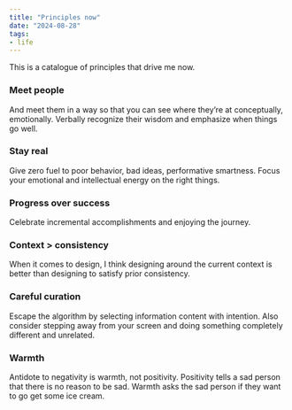 ```yaml
---
title: "Principles now"
date: "2024-08-28"
tags:
- life
---
```


This is a catalogue of principles that drive me now. 

### Meet people 

And meet them in a way so that you can see where they’re at conceptually, emotionally. Verbally recognize their wisdom and emphasize when things go well.

### Stay real

Give zero fuel to poor behavior, bad ideas, performative smartness. Focus your emotional and intellectual energy on the right things.

### Progress over success

Celebrate incremental accomplishments and enjoying the journey.

### Context > consistency

When it comes to design, I think designing around the current context is better than designing to satisfy prior consistency. 

### Careful curation

Escape the algorithm by selecting information content with intention. Also consider stepping away from your screen and doing something completely different and unrelated. 

### Warmth

Antidote to negativity is warmth, not positivity. Positivity tells a sad person that there is no reason to be sad. Warmth asks the sad person if they want to go get some ice cream. 


